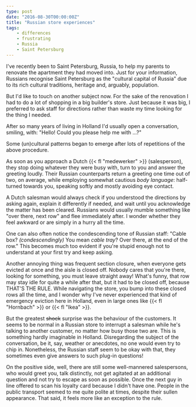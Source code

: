 ```yaml
---
type: post
date: "2016-08-30T00:00:00Z"
title: "Russian store experiences"
tags:
    - differences
    - frustrating
    - Russia
    - Saint Petersburg
---
```


I've recently been to Saint Petersburg, Russia, to help my parents to renovate the apartment they had moved into. Just for your information, Russians recognise Saint Petersburg as the "cultural capital of Russia" due to its rich cultural traditions, heritage and, arguably, population.

But I'd like to touch on another subject now. For the sake of the renovation I had to do a lot of shopping in a big builder's store. Just because it was big, I preferred to ask staff for directions rather than waste my time looking for the thing I needed.

<!--more-->

After so many years of living in Holland I'd usually open a conversation, smiling, with: "Hello! Could you please help me with …?"

Some (un)cultural patterns began to emerge after lots of repetitions of the above procedure.

As soon as you approach a Dutch {{< fl "medewerker" >}} (salesperson), they stop doing whatever they were busy with, turn to you and answer the greeting loudly. Their Russian counterparts return a greeting one time out of two, on average, while employing somewhat cautious *body language*: half-turned towards you, speaking softly and mostly avoiding eye contact.

A Dutch salesman would always check if you understood the directions by asking again, explain it differently if needed, and wait until you acknowledge the matter has been cleared. Russians would usually mumble something like "over there, next row" and flee immediately after. I wonder whether they feel awkward or are simply in a hurry all the time.

One can also often notice the condescending tone of Russian staff: "Cable box? *(condescendingly)* You mean *cable tray*? Over there, at the end of the row." This becomes much too evident if you're stupid enough not to understand at your first try and keep asking.

Another annoying thing was frequent section closure, when everyone gets evicted at once and the aisle is closed off. Nobody cares that you're there, looking for something, you must leave straight away! What's funny, that row may stay idle for quite a while after that, but it had to be closed off, because THAT'S THE RULE. While navigating the store, you bump into these closed rows all the time, and I wonder why I've never experienced that kind of emergency eviction here in Holland, even in large ones like {{< fl "Hornbach" >}} or {{< fl "Ikea" >}}.

But the greatest ~~shock~~ surprise was the behaviour of the customers. It seems to be normal in a Russian store to interrupt a salesman while he's talking to another customer, no matter how busy those two are. This is something hardly imaginable in Holland. Disregarding the subject of the conversation, be it, say, weather or anecdotes, no one would even try to chip in. Nonetheless, the Russian staff seem to be okay with that, they sometimes even give answers to such plug-in questions!

On the positive side, well, there are still some well-mannered salespersons, who would greet you, talk distinctly, not get agitated at an additional question and not try to escape as soon as possible. Once the next guy in line offered to scan his loyalty card because I didn't have one. People in the public transport seemed to me quite polite at times, despite their sullen appearance. That said, it feels more like an exception to the rule.
